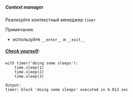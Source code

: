 
##### Context manager

Реализуйте контекстный менеджер `timer`


Примечания:
 * используйте `__enter__` и `__exit__`



##### <u>Check yourself</u>:
```
with timer('doing some sleeps'):
    time.sleep(1)
    time.sleep(2)
    time.sleep(3)
    
Output:
timer: block 'doing some sleeps' executed in 6.013 sec
```